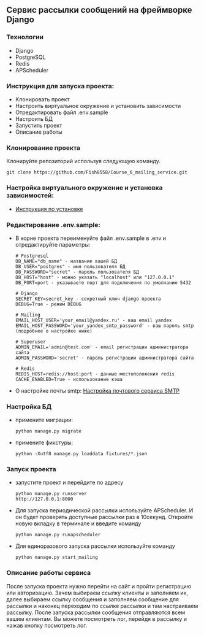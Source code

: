 ## Сервис рассылки сообщений на фреймворке Django

### Технологии

- Django
- PostgreSQL
- Redis
- APScheduler

### Инструкция для запуска проекта:

- Клонировать проект
- Настроить виртуальное окружение и установить зависимости
- Отредактировать файл .env.sample
- Настроить БД
- Запустить проект
- Описание работы

### Клонирование проекта

Клонируйте репозиторий используя следующую команду.

  ```text
  git clone https://github.com/Fish8558/Course_6_mailing_service.git
  ```

### Настройка виртуального окружение и установка зависимостей:
- [Инструкция по установке](https://sky.pro/media/kak-sozdat-virtualnoe-okruzhenie-python/)

### Редактирование .env.sample:

- В корне проекта переименуйте файл .env.sample в .env и отредактируйте параметры:
    ```text
    # Postgresql
    DB_NAME="db_name" - название вашей БД
    DB_USER="postgres" - имя пользователя БД
    DB_PASSWORD="secret" - пароль пользователя БД
    DB_HOST="host" - можно указать "localhost" или "127.0.0.1"
    DB_PORT=port - указываете порт для подключения по умолчанию 5432
    
    # Django
    SECRET_KEY=secret_key - секретный ключ django проекта
    DEBUG=True - режим DEBUG
  
    # Mailing  
    EMAIL_HOST_USER='your_email@yandex.ru' - ваш email yandex
    EMAIL_HOST_PASSWORD='your_yandex_smtp_password' - ваш пароль smtp (подробнее о настройке ниже)
    
    # Superuser
    ADMIN_EMAIL='admin@test.com' - email регистрации администратора сайта
    ADMIN_PASSWORD='secret' - пароль регистрации администратора сайта
    
    # Redis
    REDIS_HOST=redis://host:port - данные местоположения redis
    CACHE_ENABLED=True - использование кэша
    ```
- О настройке почты smtp: 
[Настройка почтового сервиса SMTP ](https://proghunter.ru/articles/setting-up-the-smtp-mail-service-for-yandex-in-django)

### Настройка БД

- примените миграции:
  ```text
  python manage.py migrate
  ```
  
- примените фикстуры:
  ```text
  python -Xutf8 manage.py loaddata fixtures/*.json
  ```
  
### Запуск проекта
- запустите проект и перейдите по адресу
  ```text
  python manage.py runserver
  http://127.0.0.1:8000
  ```

- Для запуска периодической рассылки используйте APScheduler. И он будет проверять доступные рассылки раз в 10секунд.
Откройте новую вкладку в терминале и введите команду
  ```text
  python manage.py runapscheduler
  ```

- Для единоразового запуска рассылки используйте команду
  ```text
  python manage.py start_mailing
  ```

### Описание работы сервиса

После запуска проекта нужно перейти на сайт и пройти регистрацию или авторизацию. 
Зачем выбираем ссылку клиенты и заполняем их, далее выбираем ссылку сообщения и заполняем сообщение для рассылки 
и наконец переходим по ссылке рассылки и там настраиваем рассылку. После запуска рассылки сообщения отправляются всем вашим клиентам.
Вы можете посмотреть лог, перейдя в рассылку и нажав кнопку посмотреть лог.


